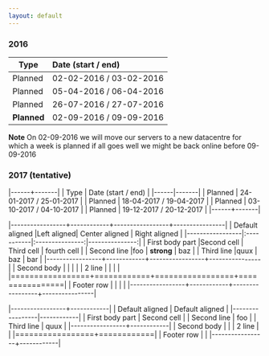 ```yaml
---
layout: default
---
```

### 2016
| Type | Date (start / end) |
|------|:-------|
| Planned | 02-02-2016 / 03-02-2016 |
| Planned | 05-04-2016 / 06-04-2016 |
| Planned | 26-07-2016 / 27-07-2016 |
| **Planned** | 02-09-2016 / 09-09-2016 |

**Note** On 02-09-2016 we will move our servers to a new datacentre for which a week is planned if all goes well we might be back online before 09-09-2016

### 2017 (tentative)
|------+-------|
| Type | Date (start / end) |
|------|-------|
| Planned | 24-01-2017 / 25-01-2017 |
| Planned | 18-04-2017 / 19-04-2017 |
| Planned | 03-10-2017 / 04-10-2017 |
| Planned | 19-12-2017 / 20-12-2017 |
|------+-------|

|-----------------+------------+-----------------+----------------|
| Default aligned |Left aligned| Center aligned  | Right aligned  |
|-----------------|:-----------|:---------------:|---------------:|
| First body part |Second cell | Third cell      | fourth cell    |
| Second line     |foo         | **strong**      | baz            |
| Third line      |quux        | baz             | bar            |
|-----------------+------------+-----------------+----------------|
| Second body     |            |                 |                |
| 2 line          |            |                 |                |
|=================+============+=================+================|
| Footer row      |            |                 |                |
|-----------------+------------+-----------------+----------------|

|-----------------+------------|
| Default aligned | Default aligned |
|-----------------|------------|
| First body part | Second cell |
| Second line     | foo         |
| Third line      | quux        |
|-----------------+------------|
| Second body     |            | 
| 2 line          |            | 
|=================+============|
| Footer row      |            | 
|-----------------+------------|
